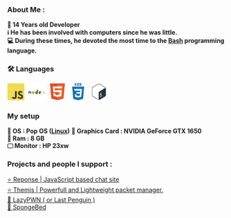 ### About Me : 
__🌼 14 Years old Developer__ <br />
__ℹ️ He has been involved with computers since he was little.__ <br />
__💻 During these times, he devoted the most time to the [Bash](https://tr.wikipedia.org/wiki/Bash) programming language.__ <br />

### 🛠️ Languages
  <img src="https://github.com/devicons/devicon/blob/master/icons/javascript/javascript-original.svg" title="JavaScript" alt="JavaScript" width="40" height="40"/>&nbsp;
    <img src="https://github.com/devicons/devicon/blob/master/icons/nodejs/nodejs-original-wordmark.svg" title="NodeJS" alt="NodeJS" width="40" height="40"/>&nbsp;
  <img src="https://github.com/devicons/devicon/blob/master/icons/html5/html5-original.svg" title="HTML5" alt="HTML" width="40" height="40"/>&nbsp;
  <img src="https://github.com/devicons/devicon/blob/master/icons/css3/css3-plain-wordmark.svg"  title="CSS3" alt="CSS" width="40" height="40"/>&nbsp;
  <img src="https://github.com/devicons/devicon/blob/master/icons/bash/bash-original.svg" title="Bash" width="40" height="40"/>&nbsp;
  
### My setup
__🔱 OS : Pop OS ([Linux](https://pop.system76.com))__
__🔧 Graphics Card : NVIDIA GeForce GTX 1650__ <br />
__🌈 Ram : 8 GB__ <br />
__🖵 Monitor : HP 23xw__ <br />

### Projects and people I support :
[ ⭐ Reponse | JavaScript based chat site ](https://github.com/Reponse-App) <br />
[ ⭐ Themis | Powerfull and Lightweight packet manager.](https://github.com/themispkg/themis) <br />
[ 👤 LazyPWN ( or Last Penguin ) ](https://github.com/lazypwny751) <br />
[ 👤 SpongeBed ](https://github.com/SpongeBed81) <br />
